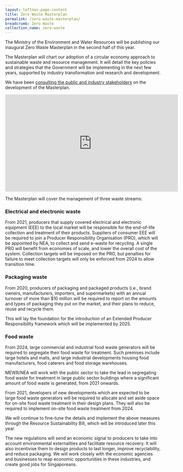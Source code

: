 ```yaml
---
layout: leftnav-page-content
title: Zero Waste Masterplan
permalink: /zero-waste-masterplan/
breadcrumb: Zero Waste 
collection_name: zero-waste
---
```



The Ministry of the Environment and Water Resources will be publishing our inaugural Zero Waste Masterplan in the second half of this year. 

The Masterplan will chart our adoption of a circular economy approach to sustainable waste and resource management. It will detail the key policies and strategies that the Government will be implementing in the next few years, supported by industry transformation and research and development. 

We have been [consulting the public and industry stakeholders](/consultation) on the development of the Masterplan.

<div class="bp-youtube">
      <iframe width="560" height="315" src="https://www.youtube.com/embed/GKbAlWc1FwU" frameborder="0" allow="autoplay; encrypted-media" allowfullscreen></iframe>
</div>


The Masterplan will cover the management of three waste streams:

### Electrical and electronic waste

From 2021, producers that supply covered electrical and electronic equipment (EEE) to the local market will be responsible for the end-of-life collection and treatment of their products. Suppliers of consumer EEE will be required to join a Producer Responsibility Organisation (PRO), which will be appointed by NEA, to collect and send e-waste for recycling. A single PRO will benefit from economies of scale, and lower the overall cost of the system. Collection targets will be imposed on the PRO, but penalties for failure to meet collection targets will only be enforced from 2024 to allow transition time.

### Packaging waste

From 2020, producers of packaging and packaged products (i.e., brand owners, manufacturers, importers, and supermarkets) with an annual turnover of more than $10 million will be required to report on the amounts and types of packaging they put on the market, and their plans to reduce, reuse and recycle them.

This will lay the foundation for the introduction of an Extended Producer Responsibility framework which will be implemented by 2025.

### Food waste

From 2024, large commercial and industrial food waste generators will be required to segregate their food waste for treatment. Such premises include 	large hotels and malls, and large industrial developments housing food manufacturers, food caterers and food storage warehouses.

MEWR/NEA will work with the public sector to take the lead in segregating food waste for treatment in large public sector buildings where a significant amount of food waste is generated, from 2021 onwards.

From 2021, developers of new developments which are expected to be large food waste generators will be required to allocate and set aside space for on-site food waste treatment in their design plans. They will also be required to implement on-site food waste treatment from 2024.

We will continue to fine-tune the details and implement the above measures through the Resource Sustainability Bill, which will be introduced later this year.

The new regulations will send an economic signal to producers to take into account environmental externalities and facilitate resource recovery. It will also incentivise them to design products to last longer, improve recyclability, and reduce packaging. We will work closely with the economic agencies and businesses to reap economic opportunities in these industries, and create good jobs for Singaporeans.
